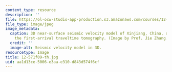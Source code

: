 ```yaml
---
content_type: resource
description: ''
file: https://ol-ocw-studio-app-production.s3.amazonaws.com/courses/12-571-near-surface-geophysical-imaging-fall-2009/aa1d13ce5006e3aae310d843d574f6cf_12-571f09-th.jpg
file_type: image/jpeg
image_metadata:
  caption: 3D near-surface seismic velocity model of Xinjiang, China, derived from
    the first-arrival traveltime tomography. (Image by Prof. Jie Zhang.)
  credit: ''
  image-alt: Seismic velocity model in 3D.
resourcetype: Image
title: 12-571f09-th.jpg
uid: aa1d13ce-5006-e3aa-e310-d843d574f6cf
---
```

